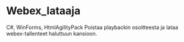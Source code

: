 # Webex_lataaja

C#, WinForms, HtmlAgilityPack
Poistaa playbackin osoitteesta ja lataa webex-tallenteet haluttuun kansioon.
